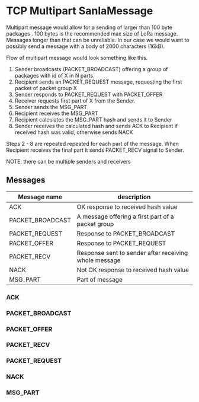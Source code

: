 # TCP Multipart SanlaMessage

Multipart message would allow for a sending of larger than 100 byte packages . 
100 bytes is the recommended max size of LoRa message. 
Messages longer than that can be unreliable.
In our case we would want to possibly send a message with a body of 2000 characters (16kB).

Flow of multipart message would look something like this.

1. Sender broadcasts (PACKET_BROADCAST) offering a group of packages with id of X in N parts.
1. Recipient sends an PACKET_REQUEST message, requesting the first packet of packet group X
1. Sender responds to PACKET_REQUEST with PACKET_OFFER
1. Receiver requests first part of X from the Sender.
1. Sender sends the MSG_PART
1. Recipient receives the MSG_PART
1. Recipient calculates the MSG_PART hash and sends it to Sender
1. Sender receives the calculated hash and sends ACK to Recipient if received hash was valid, otherwise sends NACK

Steps 2 - 8 are repeated repeated for each part of the message. When Recipient receives the final part it sends PACKET_RECV signal to Sender.

NOTE: there can be multiple senders and receivers

## Messages

| Message name | description |
| --- | --- |
| ACK | OK response to received hash value |
| PACKET_BROADCAST | A message offering a first part of a packet group |
| PACKET_REQUEST | Response to PACKET_BROADCAST |
| PACKET_OFFER | Response to PACKET_REQUEST |
| PACKET_RECV | Response sent to sender after receiving whole message|
| NACK | Not OK response to received hash value |
| MSG_PART | Part of message |

### ACK

### PACKET_BROADCAST
 
### PACKET_OFFER

### PACKET_RECV

### PACKET_REQUEST

### NACK

### MSG_PART